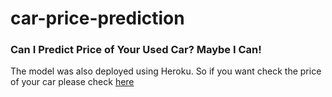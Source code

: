 # car-price-prediction
### Can I Predict Price of Your Used Car? Maybe I Can!

The model was also deployed using Heroku. So if you want check the price of your car please check [here](https://car-price-prediction-subhodip.herokuapp.com/) 
